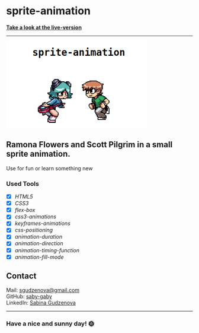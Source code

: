 # sprite-animation

**[Take a look at the live-version](https://saby-gaby.github.io/sprite-animation/)**

---

![Mockup](./sprite-animation.png)

## Ramona Flowers and Scott Pilgrim in a small sprite animation.

Use for fun or learn something new 

### Used Tools

- [x] _HTML5_
- [x] _CSS3_
- [x] _flex-box_
- [x] _css3-animations_
- [x] _keyframes-animations_
- [x] _css-positioning_
- [x] _animation-duration_
- [x] _animation-direction_
- [x] _animation-timing-function_
- [x] _animation-fill-mode_

## Contact

Mail: <sgudzenova@gmail.com><br>
GitHub: [saby-gaby](https://github.com/saby-gaby)<br>
LinkedIn: [Sabina Gudzenova](https://www.linkedin.com/in/sabina-gudzenova-3a8753234/)

---

### Have a nice and sunny day! 🌞